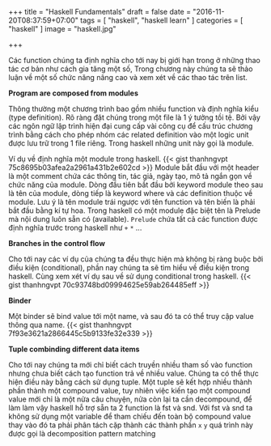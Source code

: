 +++
title = "Haskell Fundamentals"
draft = false
date = "2016-11-20T08:37:59+07:00"
tags = [ "haskell", "haskell learn" ]
categories = [ "haskell" ]
image = "haskell.jpg"

+++

Các function chúng ta định nghĩa cho tới nay bị giới hạn trong ở những thao tác cơ bản như cách gia tăng một số, Trong chương này chúng ta sẽ thảo luận về một số chức năng nâng cao và xem xét về các thao tác trên list. 

**Program are composed from modules**

Thông thường một chương trình bao gồm nhiều function và định nghĩa kiểu (type definition). Rõ ràng đặt chúng trong một file là 1 ý tưởng tồi tệ. Bởi vậy các ngôn ngữ lập trình hiện đại cung cấp vài công cụ để cấu trúc chương trình bằng cách cho phép nhóm các related definition vào một logic unit được lưu trữ trong 1 file riêng. Trong haskell những unit này gọi là module.

Ví dụ về định nghĩa một module trong haskell.
{{< gist thanhngvpt 75c8695b03afea2a2961a431b2e602cd >}}
Module bắt đầu với một header là một comment chứa các thông tin, tác giả, ngày tạo, mô tả ngắn gọn về chức năng của module. Dòng đầu tiên bắt đầu bởi keyword module theo sau là tên của module, dòng tiếp là keyword where và các definition thuộc về module. Lưu ý là tên module trái ngược với tên function và tên biến là phải bắt đầu bằng kí tự hoa. Trong haskell có một module đặc biệt tên là Prelude mà nội dung luôn sẵn có (available). `Prelude` chứa tất cả các function được định nghĩa trước trong haskell như `+` `*` ...

**Branches in the control flow**

Cho tới nay các ví dụ của chúng ta đều thực hiện mà không bị ràng buộc bởi điều kiện (conditional), phần nay chúng ta sẽ tìm hiểu về điều kiện trong haskell. Cùng xem xét ví dụ sau về sử dụng conditional trong haskell. 
{{< gist thanhngvpt 70c93748bd09994625e59ab264485eff >}}

**Binder**

Một binder sẽ bind value tới một name, và sau đó ta có thể truy cập value thông qua name. 
{{< gist thanhngvpt 7f93e3621a2866445c5b9133fe32e339 >}}

**Tuple combinding different data items**

Cho tới nay chúng ta mới chỉ biết cách truyền nhiều tham số vào function nhưng chưa biết cách tạo function trả về nhiều value. Chúng ta có thể thực hiện điều này bằng cách sử dụng tuple.
Một tuple sẽ kết hợp nhiều thành phần thành một compound value, tuy nhiên việc kiến tạo một compound value mới chỉ là một nửa câu chuyện, nửa còn lại ta cần decompound, để làm làm vậy haskell hỗ trợ sẵn ta 2 function là fst và snd. Với fst và snd ta không sử dụng một variable để tham chiếu đến toàn bộ compound value thay vào đó ta  phải phân tách cặp thành các thành phần `x` `y` quá trình này được gọi là decomposition pattern matching
